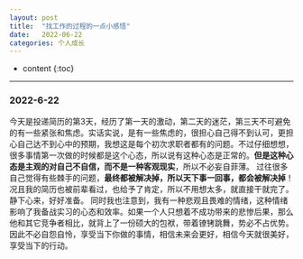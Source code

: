 ```yaml
---
layout: post
title:  "找工作的过程的一点小感悟"
date:   2022-06-22
categories: 个人成长
---
```

* content
{:toc}

---
### 2022-6-22
今天是投递简历的第3天，经历了第一天的激动，第二天的迷茫，第三天不可避免的有一些紧张和焦虑。实话实说，是有一些焦虑的，很担心自己得不到认可，更担心自己达不到心中的预期，我想这是每个初次求职者都有的问题。不过仔细想想，很多事情第一次做的时候都是这个心态，所以说有这种心态是正常的。**但是这种心态是主观的对自己不自信，而不是一种客观现实**，所以不必妄自菲薄。
过往很多自己觉得有些棘手的问题，**最终都被解决掉，所以天下事一回事，都会被解决掉**！况且我的简历也被前辈看过，也给予了肯定，所以不用想太多，就直接干就完了。静下心来，好好准备。
同时我也注意到，我有一种悲观且畏难的情绪，这种情绪影响了我备战实习的心态和效率。如果一个人只想着不成功带来的悲惨后果，那么他和其它竞争者相比，就背上了一份硕大的包袱，带着镣铐跳舞，势必不占优势。因此不必自怨自怜，享受当下你做的事情，相信未来会更好，相信今天就很美好，享受当下的行动。
